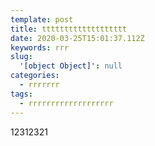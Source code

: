 ```yaml
---
template: post
title: ttttttttttttttttttt
date: 2020-03-25T15:01:37.112Z
keywords: rrr
slug:
  '[object Object]': null
categories:
  - rrrrrrr
tags:
  - rrrrrrrrrrrrrrrrrrr
---
```

12312321